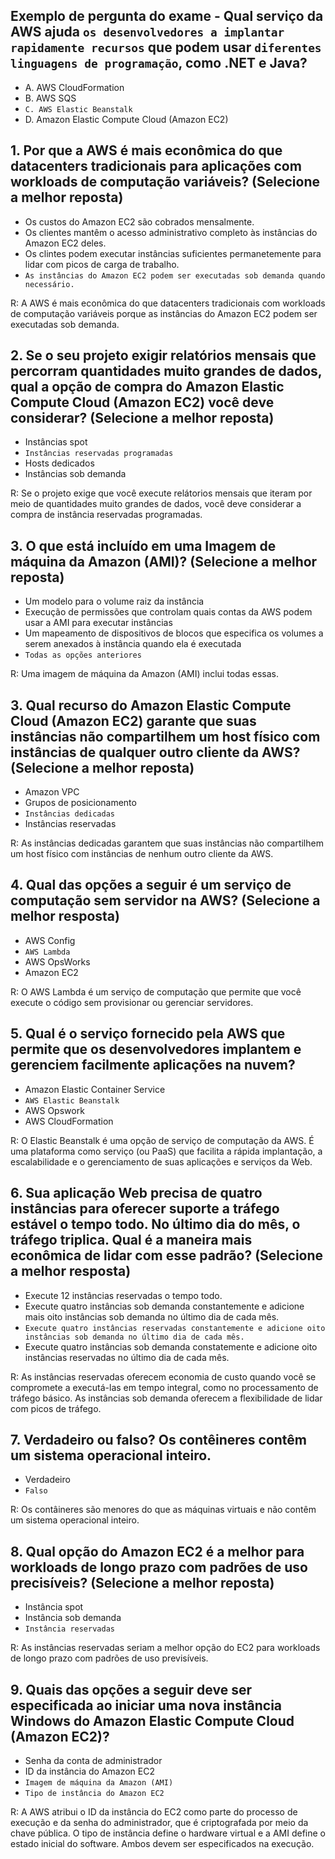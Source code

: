 ## Exemplo de pergunta do exame - Qual serviço da AWS ajuda `os desenvolvedores a implantar rapidamente recursos` que podem usar `diferentes linguagens de programação`, como .NET e Java?

- A. AWS CloudFormation
- B. AWS SQS
- `C. AWS Elastic Beanstalk`
- D. Amazon Elastic Compute Cloud (Amazon EC2)

## 1. Por que a AWS é mais econômica do que datacenters tradicionais para aplicações com workloads de computação variáveis? (Selecione a melhor reposta)

- Os custos do Amazon EC2 são cobrados mensalmente.
- Os clientes mantêm o acesso administrativo completo às instâncias do Amazon EC2 deles.
- Os clintes podem executar instâncias suficientes permanetemente para lidar com picos de carga de trabalho.
- `As instâncias do Amazon EC2 podem ser executadas sob demanda quando necessário.`

R: A AWS é mais econômica do que datacenters tradicionais com workloads de computação variáveis porque as instâncias do Amazon EC2 podem ser executadas sob demanda.

## 2. Se o seu projeto exigir relatórios mensais que percorram quantidades muito grandes de dados, qual a opção de compra do Amazon Elastic Compute Cloud (Amazon EC2) você deve considerar? (Selecione a melhor reposta)

- Instâncias spot
- `Instâncias reservadas programadas`
- Hosts dedicados
- Instâncias sob demanda

R: Se o projeto exige que você execute relátorios mensais que iteram por meio de quantidades muito grandes de dados, você deve considerar a compra de instância reservadas programadas.

## 3. O que está incluído em uma Imagem de máquina da Amazon (AMI)? (Selecione a melhor reposta)

- Um modelo para o volume raiz da instância
- Execução de permissões que controlam quais contas da AWS podem usar a AMI para executar instâncias
- Um mapeamento de dispositivos de blocos que especifica os volumes a serem anexados à instância quando ela é executada
- `Todas as opções anteriores`

R: Uma imagem de máquina da Amazon (AMI) inclui todas essas.

## 3. Qual recurso do Amazon Elastic Compute Cloud (Amazon EC2) garante que suas instâncias não compartilhem um host físico com instâncias de qualquer outro cliente da AWS? (Selecione a melhor reposta)

- Amazon VPC
- Grupos de posicionamento
- `Instâncias dedicadas`
- Instâncias reservadas

R: As instâncias dedicadas garantem que suas instâncias não compartilhem um host físico com instâncias de nenhum outro cliente da AWS.

## 4. Qual das opções a seguir é um serviço de computação sem servidor na AWS? (Selecione a melhor resposta)

- AWS Config
- `AWS Lambda`
- AWS OpsWorks
- Amazon EC2

R: O AWS Lambda é um serviço de computação que permite que você execute o código sem provisionar ou gerenciar servidores.

## 5. Qual é o serviço fornecido pela AWS que permite que os desenvolvedores implantem e gerenciem facilmente aplicações na nuvem?

- Amazon Elastic Container Service
- `AWS Elastic Beanstalk`
- AWS Opswork
- AWS CloudFormation 

R: O Elastic Beanstalk é uma opção de serviço de computação da AWS. É uma plataforma como serviço (ou PaaS) que facilita a rápida implantação, a escalabilidade e o gerenciamento de suas aplicações e serviços da Web.

## 6. Sua aplicação Web precisa de quatro instâncias para oferecer suporte a tráfego estável o tempo todo. No último dia do mês, o tráfego triplica. Qual é a maneira mais econômica de lidar com esse padrão? (Selecione a melhor resposta)

- Execute 12 instâncias reservadas o tempo todo.
- Execute quatro instâncias sob demanda constantemente e adicione mais oito instâncias sob demanda no último dia de cada mês.
- `Execute quatro instâncias reservadas constantemente e adicione oito instâncias sob demanda no último dia de cada mês.`
- Execute quatro instâncias sob demanda constatemente e adicione oito instâncias reservadas no último dia de cada mês.

R: As instâncias reservadas oferecem economia de custo quando você se compromete a executá-las em tempo integral, como no processamento de tráfego básico. As instâncias sob demanda oferecem a flexibilidade de lidar com picos de tráfego.

## 7. Verdadeiro ou falso? Os contêineres contêm um sistema operacional inteiro.

- Verdadeiro
- `Falso`

R: Os contâineres são menores do que as máquinas virtuais e não contêm um sistema operacional inteiro.

## 8. Qual opção do Amazon EC2 é a melhor para workloads de longo prazo com padrões de uso precisíveis? (Selecione a melhor reposta)

- Instância spot
- Instância sob demanda
- `Instância reservadas`

R: As instâncias reservadas seriam a melhor opção do EC2 para workloads de longo prazo com padrões de uso previsíveis.

## 9. Quais das opções a seguir deve ser especificada ao iniciar uma nova instância Windows do Amazon Elastic Compute Cloud (Amazon EC2)?

- Senha da conta de administrador
- ID da instância do Amazon EC2
- `Imagem de máquina da Amazon (AMI)`
- `Tipo de instância do Amazon EC2`

R: A AWS atribui o ID da instância do EC2 como parte do processo de execução e da senha do administrador, que é criptografada por meio da chave pública. O tipo de instância define o hardware virtual e a AMI define o estado inicial do software. Ambos devem ser especificados na execução.

